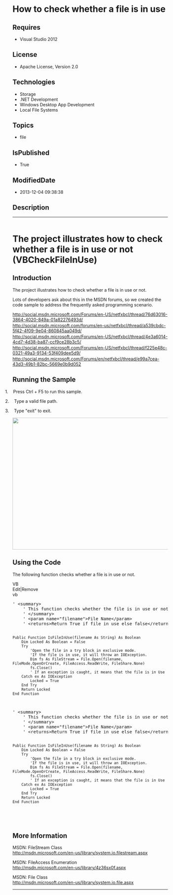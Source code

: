 # How to check whether a file is in use
## Requires
* Visual Studio 2012
## License
* Apache License, Version 2.0
## Technologies
* Storage
* .NET Development
* Windows Desktop App Development
* Local File Systems
## Topics
* file
## IsPublished
* True
## ModifiedDate
* 2013-12-04 09:38:38
## Description

<hr>
<div><a href="http://blogs.msdn.com/b/onecode" style="margin-top:3px"><img alt="" src="http://bit.ly/onecodesampletopbanner">
</a></div>
<h1><span lang="EN-US" style="">The project illustrates how to check whether a file is in use or not (<span class="SpellE">VBCheckFileInUse</span>)
</span></h1>
<h2><span lang="EN-US" style="">Introduction </span></h2>
<p class="MsoNormal"><span lang="EN-US" style="">The project illustrates how to check whether a file is in use or not.
</span></p>
<p class="MsoNormal"><span lang="EN-US" style="">Lots of developers ask about this in the MSDN forums, so we created the code sample to address the frequently asked programming scenario.
</span></p>
<p class="MsoNormal" style="margin-top:1.5pt; margin-right:0in; margin-bottom:1.5pt; margin-left:0in; line-height:normal">
<span style="color:black"><a href="http://social.msdn.microsoft.com/Forums/en-US/netfxbcl/thread/76d63016-3864-4020-849a-01a82276493d/">http://social.msdn.microsoft.com/Forums/en-US/netfxbcl/thread/76d63016-3864-4020-849a-01a82276493d/</a>
</span><span style="color:black"></span></p>
<p class="MsoNormal" style="margin-top:1.5pt; margin-right:0in; margin-bottom:1.5pt; margin-left:0in">
<span style="color:black"><a href="http://social.msdn.microsoft.com/forums/en-us/netfxbcl/thread/a539cbdc-5f42-4f09-9e04-860845aa049d/">http://social.msdn.microsoft.com/forums/en-us/netfxbcl/thread/a539cbdc-5f42-4f09-9e04-860845aa049d/</a>
</span></p>
<p class="MsoNormal" style="margin-top:1.5pt; margin-right:0in; margin-bottom:1.5pt; margin-left:0in">
<span style="color:black"><a href="http://social.msdn.microsoft.com/Forums/en-US/netfxbcl/thread/4e3a6014-4cd7-4d38-ba87-ccf9ce28b3c5/">http://social.msdn.microsoft.com/Forums/en-US/netfxbcl/thread/4e3a6014-4cd7-4d38-ba87-ccf9ce28b3c5/</a>
</span></p>
<p class="MsoNormal" style="margin-top:1.5pt; margin-right:0in; margin-bottom:1.5pt; margin-left:0in">
<span style="color:black"><a href="http://social.msdn.microsoft.com/Forums/en-US/netfxbcl/thread/f225e48c-0321-49a3-9134-53f409dee5d9/">http://social.msdn.microsoft.com/Forums/en-US/netfxbcl/thread/f225e48c-0321-49a3-9134-53f409dee5d9/</a>
</span></p>
<p class="MsoNormal" style="margin-top:1.5pt; margin-right:0in; margin-bottom:1.5pt; margin-left:0in">
<span style="color:black"><a href="http://social.msdn.microsoft.com/Forums/en/netfxbcl/thread/e99a7cea-43d3-49b1-82bc-5669e0b9d052">http://social.msdn.microsoft.com/Forums/en/netfxbcl/thread/e99a7cea-43d3-49b1-82bc-5669e0b9d052</a>
</span></p>
<h2><span lang="EN-US" style="">Running the Sample </span></h2>
<p class="MsoListParagraphCxSpFirst" style="text-indent:-.25in"><span lang="EN-US" style=""><span style="">1.<span style="font:7.0pt &quot;Times New Roman&quot;">&nbsp;&nbsp;&nbsp;&nbsp;&nbsp;&nbsp;
</span></span></span><span lang="EN-US" style="">Press Ctrl &#43; F5 to run this sample.
</span></p>
<p class="MsoListParagraphCxSpMiddle" style="text-indent:-.25in"><span lang="EN-US" style=""><span style="">2.<span style="font:7.0pt &quot;Times New Roman&quot;">&nbsp;&nbsp;&nbsp;&nbsp;&nbsp;&nbsp;
</span></span></span><span lang="EN-US" style="">Type a valid file path. </span></p>
<p class="MsoListParagraphCxSpLast" style="text-indent:-.25in"><span lang="EN-US" style=""><span style="">3.<span style="font:7.0pt &quot;Times New Roman&quot;">&nbsp;&nbsp;&nbsp;&nbsp;&nbsp;&nbsp;
</span></span></span><span lang="EN-US" style="">Type &quot;exit&quot; to exit. </span>
</p>
<p class="MsoNormal"><span style=""><img src="/site/view/file/104101/1/image.png" alt="" width="665" height="427" align="middle">
</span><span lang="EN-US" style=""></span></p>
<h2><span lang="EN-US" style="">Using the Code </span></h2>
<p class="MsoNormal"><span lang="EN-US" style="">The following function checks whether a file is in use or not.
</span></p>
<div class="scriptcode">
<div class="pluginEditHolder" pluginCommand="mceScriptCode">
<div class="title"><span>VB</span></div>
<div class="pluginLinkHolder"><span class="pluginEditHolderLink">Edit</span>|<span class="pluginRemoveHolderLink">Remove</span>
</div>
<span class="hidden">vb</span>
<pre class="hidden">
' &lt;summary&gt;
    ' This function checks whether the file is in use or not.
    ' &lt;/summary&gt;
    ' &lt;param name=&quot;filename&quot;&gt;File Name&lt;/param&gt;
    ' &lt;returns&gt;Return True if file in use else false&lt;/returns&gt;


    Public Function IsFileInUse(filename As String) As Boolean
        Dim Locked As Boolean = False
        Try
            'Open the file in a try block in exclusive mode. 
            'If the file is in use, it will throw an IOException.
            Dim fs As FileStream = File.Open(filename, FileMode.OpenOrCreate, FileAccess.ReadWrite, FileShare.None)
            fs.Close()
            ' If an exception is caught, it means that the file is in Use
        Catch ex As IOException
            Locked = True
        End Try
        Return Locked
    End Function

</pre>
<pre id="codePreview" class="vb">
' &lt;summary&gt;
    ' This function checks whether the file is in use or not.
    ' &lt;/summary&gt;
    ' &lt;param name=&quot;filename&quot;&gt;File Name&lt;/param&gt;
    ' &lt;returns&gt;Return True if file in use else false&lt;/returns&gt;


    Public Function IsFileInUse(filename As String) As Boolean
        Dim Locked As Boolean = False
        Try
            'Open the file in a try block in exclusive mode. 
            'If the file is in use, it will throw an IOException.
            Dim fs As FileStream = File.Open(filename, FileMode.OpenOrCreate, FileAccess.ReadWrite, FileShare.None)
            fs.Close()
            ' If an exception is caught, it means that the file is in Use
        Catch ex As IOException
            Locked = True
        End Try
        Return Locked
    End Function

</pre>
</div>
</div>
<div class="endscriptcode">&nbsp;</div>
<h2><span lang="EN-US" style=""></span></h2>
<h2><span lang="EN-US" style="">More Information </span></h2>
<p class="MsoNormal"><span lang="EN-US" style="">MSDN: FileStream Class<br>
<a href="http://msdn.microsoft.com/en-us/library/system.io.filestream.aspx">http://msdn.microsoft.com/en-us/library/system.io.filestream.aspx</a>
</span></p>
<p class="MsoNormal"><span lang="EN-US" style="">MSDN: FileAccess Enumeration<br>
<a href="http://msdn.microsoft.com/en-us/library/4z36sx0f.aspx">http://msdn.microsoft.com/en-us/library/4z36sx0f.aspx</a>
</span></p>
<p class="MsoNormal"><span lang="EN-US" style="">MSDN: File Class<br>
<a href="http://msdn.microsoft.com/en-us/library/system.io.file.aspx">http://msdn.microsoft.com/en-us/library/system.io.file.aspx</a>
</span></p>
<p class="MsoNormal"><span lang="EN-US" style=""></span></p>
<hr>
<div><a href="http://go.microsoft.com/?linkid=9759640" style="margin-top:3px"><img alt="" src="http://bit.ly/onecodelogo">
</a></div>
